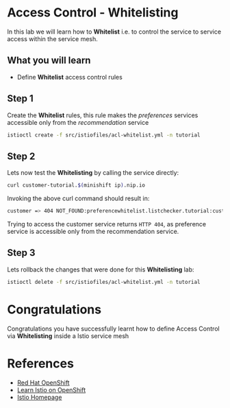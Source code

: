 # Access Control - Whitelisting

In this lab we will learn how to **Whitelist** i.e. to control the service to service access within the service mesh.

## What you will learn

* Define **Whitelist** access control rules

## Step 1

Create the **Whitelist** rules, this rule makes the _preferences_ services accessible only from the _recommendation_ service

```sh
istioctl create -f src/istiofiles/acl-whitelist.yml -n tutorial
```

## Step 2

Lets now test the **Whitelisting** by calling the service directly:

```sh
curl customer-tutorial.$(minishift ip).nip.io 
```

Invoking the above curl command should result in:

```sh
customer => 404 NOT_FOUND:preferencewhitelist.listchecker.tutorial:customer is not whitelisted
```

Trying to access the customer service returns `HTTP 404`, as preference service is accessible only from the recommendation service.

## Step 3

Lets rollback the changes that were done for this **Whitelisting** lab:

```sh
istioctl delete -f src/istiofiles/acl-whitelist.yml -n tutorial
```

# Congratulations

Congratulations you have successfully learnt how to define Access Control via **Whitelisting** inside a Istio service mesh

# References

* [Red Hat OpenShift](https://openshift.com)
* [Learn Istio on OpenShift](https://learn.openshift.com/servicemesh)
* [Istio Homepage](https://istio.io)
